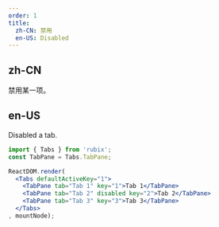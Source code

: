 ```yaml
---
order: 1
title:
  zh-CN: 禁用
  en-US: Disabled
---
```


## zh-CN

禁用某一项。

## en-US

Disabled a tab.

````jsx
import { Tabs } from 'rubix';
const TabPane = Tabs.TabPane;

ReactDOM.render(
  <Tabs defaultActiveKey="1">
    <TabPane tab="Tab 1" key="1">Tab 1</TabPane>
    <TabPane tab="Tab 2" disabled key="2">Tab 2</TabPane>
    <TabPane tab="Tab 3" key="3">Tab 3</TabPane>
  </Tabs>
, mountNode);
````
